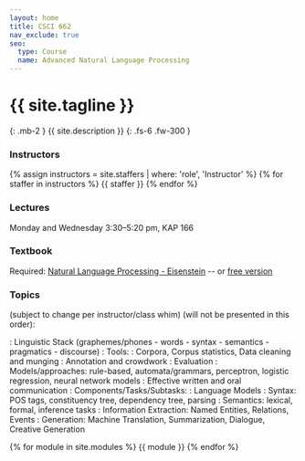 ```yaml
---
layout: home
title: CSCI 662
nav_exclude: true
seo:
  type: Course
  name: Advanced Natural Language Processing
---
```


# {{ site.tagline }}
{: .mb-2 }
{{ site.description }}
{: .fs-6 .fw-300 }

### Instructors

{% assign instructors = site.staffers | where: 'role', 'Instructor' %}
{% for staffer in instructors %}
{{ staffer }}
{% endfor %}

<!-- ### Teaching Assistants

{% assign TAs = site.staffers | where: 'role', 'Teaching Assistant' %}
{% for staffer in TAs %}
{{ staffer }}
{% endfor %} -->

### Lectures 
Monday and Wednesday 3:30–5:20 pm, KAP 166

### Textbook
Required: [Natural Language Processing - Eisenstein](https://mitpress.mit.edu/books/introduction-natural-language-processing)
-- or [free version](https://github.com/jacobeisenstein/gt-nlp-class/blob/master/notes/eisenstein-nlp-notes.pdf)
### Topics 
(subject to change per instructor/class whim) (will not be presented in this order):

  : Linguistic Stack (graphemes/phones - words - syntax - semantics - pragmatics - discourse)
  : Tools\:
    : Corpora, Corpus statistics, Data cleaning and munging
    : Annotation and crowdwork
    : Evaluation
    : Models/approaches: rule-based, automata/grammars, perceptron, logistic regression, neural network models
    : Effective written and oral communication
    : Components/Tasks/Subtasks:
    : Language Models
  : Syntax: POS tags, constituency tree, dependency tree, parsing
    : Semantics: lexical, formal, inference tasks
    : Information Extraction: Named Entities, Relations, Events
    : Generation: Machine Translation, Summarization, Dialogue, Creative Generation


{% for module in site.modules %}
{{ module }}
{% endfor %}
